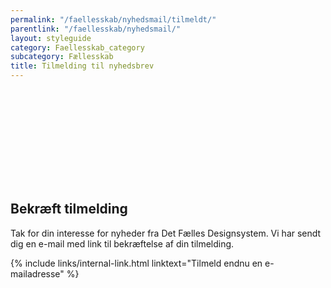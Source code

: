 ```yaml
---
permalink: "/faellesskab/nyhedsmail/tilmeldt/"
parentlink: "/faellesskab/nyhedsmail/"
layout: styleguide
category: Faellesskab_category
subcategory: Fællesskab
title: Tilmelding til nyhedsbrev
---
```


<div class="alert alert-success mt-5" id="newsletter-alert">
    <div class="alert-border"></div>
    <svg class="icon-svg alert-icon" aria-label="Succes" focusable="false"><use href="#success"></use></svg>
    <div class="alert-body">
        <h2 class="alert-heading">Bekræft tilmelding</h2>
        <p class="alert-text">Tak for din interesse for nyheder fra Det Fælles Designsystem. Vi har sendt dig en e-mail med link til bekræftelse af din tilmelding.</p>
    </div>
</div>

<p class="mt-9 mb-9 pt-0">
    {% include links/internal-link.html linktext="Tilmeld endnu en e-mailadresse" %}
</p>
